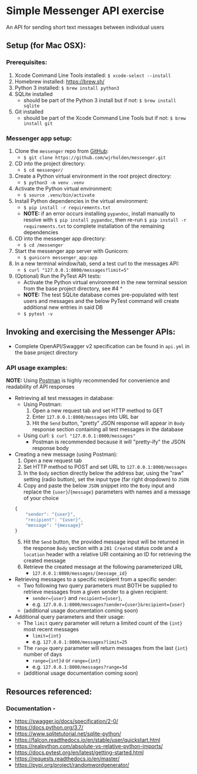 # Simple Messenger API exercise

An API for sending short text messages between individual users

## Setup (for Mac OSX):
### Prerequisites:
1. Xcode Command Line Tools installed: `$ xcode-select --install`
2. Homebrew installed: https://brew.sh/
3. Python 3 installed: `$ brew install python3`
4. SQLite installed
    * should be part of the Python 3 install but if not: `$ brew install sqlite`
5. Git installed 
    * should be part of the Xcode Command Line Tools but if not: `$ brew install git`

### Messenger app setup:
1. Clone the `messenger` repo from [GitHub](https://github.com/wjrholden/messenger): 
    * `$ git clone https://github.com/wjrholden/messenger.git` 
2. CD into the project directory:
    * `$ cd messenger/`
3. Create a Python virtual environment in the root project directory:
    * `$ python3 -m venv .venv`
4. Activate the Python virtual environment:
    * `$ source .venv/bin/activate`
5. Install Python dependencies in the virtual environment:
    * `$ pip install -r requirements.txt`
    * __NOTE:__ if an error occurs installing `pypandoc`, install manually to resolve with `$ pip install pypandoc`, then re-run `$ pip install -r requirements.txt` to complete installation of the remaining dependencies
6. CD into the messenger app directory:
    * `$ cd /messenger`
7. Start the messenger app server with Gunicorn:
    * `$ gunicorn messenger_app:app`
8. In a new terminal window/tab, send a test curl to the messages API:
    * `$ curl "127.0.0.1:8000/messages?limit=5"`
9. (Optional) Run the PyTest API tests:
    * Activate the Python virtual environment in the new terminal session from the base project directory, see #4 ^
    * __NOTE:__ The test SQLite database comes pre-populated with test users and messages and the below PyTest command will create additional new entries in said DB
    * `$ pytest -v`

## Invoking and exercising the Messenger APIs:
* Complete OpenAPI/Swagger v2 specification can be found in `api.yml` in the base project directory
### API usage examples:
__NOTE:__ Using [Postman](https://www.postman.com/downloads/) is highly recommended for convenience and readability of API responses
* Retrieving all test messages in database:
    * Using Postman: 
        1. Open a new request tab and set HTTP method to GET
        2. Enter `127.0.0.1:8000/messages` into URL bar
        3. Hit the `Send` button, "pretty" JSON response will appear in `Body` response section containing all test messages in the database
    * Using curl: `$ curl "127.0.0.1:8000/messages"`
        * Postman is recommended because it will "pretty-ify" the JSON response body
* Creating a new message (using Postman):
    1. Open a new request tab
    2. Set HTTP method to POST and set URL to `127.0.0.1:8000/messages`
    3. In the `Body` section directly below the address bar, using the "raw" setting (radio button), set the input type (far right dropdown) to `JSON`
    4. Copy and paste the below `JSON` snippet into the `Body` input and replace the `{user}`/`{message}` parameters with names and a message of your choice
    ```javascript
    {
        "sender": "{user}",
        "recipient": "{user}",
        "message": "{message}"
    }
    ```
    5. Hit the `Send` button, the provided message input will be returned in the response `Body` section with a `201 Created` status code and a `location` header with a relative URI containing an ID for retrieving the created message
    6. Retrieve the created message at the following parameterized URL
        * `127.0.0.1:8000/messages/{message_id}`
* Retrieving messages to a specific recipient from a specific sender:
    * Two following two query parameters must BOTH be supplied to retrieve messages from a given sender to a given recipient:
        * `sender={user}` and `recipient={user}`, 
        * e.g. `127.0.0.1:8000/messages?sender={user}&recipient={user}`
    * (additional usage documentation coming soon)
* Additional query parameters and their usage:
    * The `limit` query parameter will return a limited count of the `{int}` most recent messages 
        * `limit={int}`
        * e.g. `127.0.0.1:8000/messages?limit=25`
    * The `range` query parameter will return messages from the last `{int}` number of days
        * `range={int}d` or `range={int}` 
        * e.g. `127.0.0.1:8000/messages?range=5d`
    * (additional usage documentation coming soon)

## Resources referenced:
### Documentation - 
* https://swagger.io/docs/specification/2-0/
* https://docs.python.org/3.7/
* https://www.sqlitetutorial.net/sqlite-python/
* https://falcon.readthedocs.io/en/stable/user/quickstart.html
* https://realpython.com/absolute-vs-relative-python-imports/
* https://docs.pytest.org/en/latest/getting-started.html
* https://requests.readthedocs.io/en/master/
* https://pypi.org/project/randomwordgenerator/
